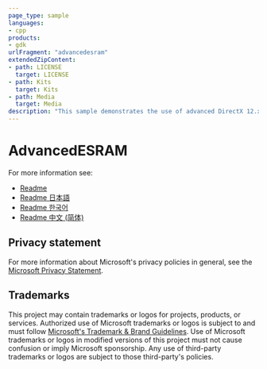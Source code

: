 ```yaml
---
page_type: sample
languages:
- cpp
products:
- gdk
urlFragment: "advancedesram"
extendedZipContent:
- path: LICENSE
  target: LICENSE
- path: Kits
  target: Kits
- path: Media
  target: Media
description: "This sample demonstrates the use of advanced DirectX 12.x memory features on Xbox One to effectively alias memory for Direct3D resources."
---
```


# AdvancedESRAM

For more information see: 
- [Readme](https://github.com/microsoft/Xbox-GDK-Samples/blob/main/Samples/Graphics/AdvancedESRAM/readme_en-us.md)
- [Readme 日本語](https://github.com/microsoft/Xbox-GDK-Samples/blob/main/Samples/Graphics/AdvancedESRAM/readme_ja-jp.md)
- [Readme 한국어](https://github.com/microsoft/Xbox-GDK-Samples/blob/main/Samples/Graphics/AdvancedESRAM/readme_ko-kr.md)
- [Readme 中文 (简体)](https://github.com/microsoft/Xbox-GDK-Samples/blob/main/Samples/Graphics/AdvancedESRAM/readme_zh-cn.md)

## Privacy statement

For more information about Microsoft's privacy policies in general, see the [Microsoft Privacy Statement](https://privacy.microsoft.com/privacystatement/).

## Trademarks

This project may contain trademarks or logos for projects, products, or services. Authorized use of Microsoft trademarks or logos is subject to and must follow [Microsoft's Trademark & Brand Guidelines](https://www.microsoft.com/en-us/legal/intellectualproperty/trademarks/usage/general). Use of Microsoft trademarks or logos in modified versions of this project must not cause confusion or imply Microsoft sponsorship. Any use of third-party trademarks or logos are subject to those third-party's policies.
